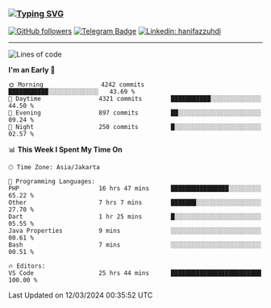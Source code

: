 ### [![Typing SVG](https://readme-typing-svg.herokuapp.com?font=lato&size=22&lines=Hi+There+👋)](https://git.io/typing-svg) 

[![GitHub followers](https://img.shields.io/github/followers/hanifazzuhdi?label=Follow&style=social)](https://github.com/hanifazzuhdi/?tab=follow) 
[![Telegram Badge](https://img.shields.io/badge/-hanif0198-blue?style=social&logo=telegram&link=https://www.t.me/hanif0198/)](https://www.t.me/hanif0198/) 
[![Linkedin: hanifazzuhdi](https://img.shields.io/badge/-hanifazzuhdi-blue?style=flat-square&logo=Linkedin&logoColor=white&link=https://www.linkedin.com/in/hanif-az-zuhdi-69688019b/)](https://www.linkedin.com/in/hanif-az-zuhdi-69688019b/) 

<hr/>

<!--START_SECTION:waka-->
![Lines of code](https://img.shields.io/badge/From%20Hello%20World%20I%27ve%20Written-48.1%20million%20lines%20of%20code-blue)

**I'm an Early 🐤** 

```text
🌞 Morning                4242 commits        ███████████░░░░░░░░░░░░░░   43.69 % 
🌆 Daytime                4321 commits        ███████████░░░░░░░░░░░░░░   44.50 % 
🌃 Evening                897 commits         ██░░░░░░░░░░░░░░░░░░░░░░░   09.24 % 
🌙 Night                  250 commits         █░░░░░░░░░░░░░░░░░░░░░░░░   02.57 % 
```


📊 **This Week I Spent My Time On** 

```text
🕑︎ Time Zone: Asia/Jakarta

💬 Programming Languages: 
PHP                      16 hrs 47 mins      ████████████████░░░░░░░░░   65.22 % 
Other                    7 hrs 7 mins        ███████░░░░░░░░░░░░░░░░░░   27.70 % 
Dart                     1 hr 25 mins        █░░░░░░░░░░░░░░░░░░░░░░░░   05.55 % 
Java Properties          9 mins              ░░░░░░░░░░░░░░░░░░░░░░░░░   00.61 % 
Bash                     7 mins              ░░░░░░░░░░░░░░░░░░░░░░░░░   00.51 % 

🔥 Editors: 
VS Code                  25 hrs 44 mins      █████████████████████████   100.00 % 
```


 Last Updated on 12/03/2024 00:35:52 UTC
<!--END_SECTION:waka-->
